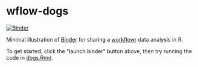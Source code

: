 # wflow-dogs

[![Binder](http://mybinder.org/badge_logo.svg)](http://mybinder.org/v2/gh/pcarbo/wflow-dogs/master?urlpath=rstudio)

Minimal illustration of [Binder][binder] for sharing a
[workflowr][workflowr] data analysis in R.

To get started, click the "launch binder" button above, then try
running the code in [dogs.Rmd](analysis/dogs.Rmd).

[binder]: https://mybinder.org
[workflowr]: https://github.com/jdblischak/workflowr
